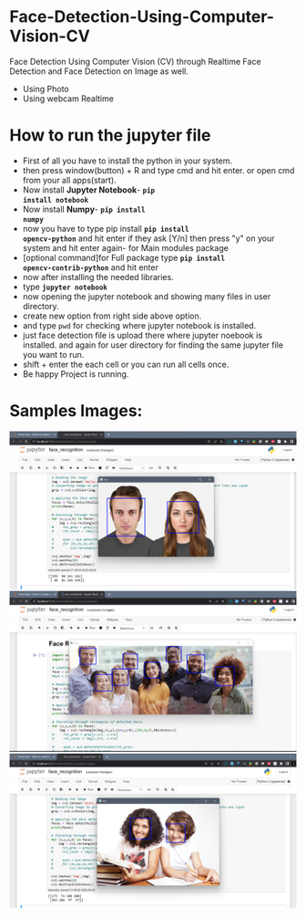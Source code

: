 # Face-Detection-Using-Computer-Vision-CV
Face Detection Using Computer Vision (CV) through Realtime Face Detection and Face Detection on Image as well.
- Using Photo
- Using webcam Realtime

# How to run the jupyter file
- First of all you have to install the python in your system.
- then press window(button) + R and type cmd and hit enter. or open cmd from your all apps(start).
- Now install **Jupyter Notebook**- **<code>pip install notebook</code>**
- Now install **Numpy**- **<code>pip install numpy</code>**
- now you have to type pip install **<code>pip install opencv-python</code>** and hit enter if they ask [Y/n] then press "y" on your system and hit enter again- for Main modules package
- [optional command]for Full package type **<code>pip install opencv-contrib-python</code>** and hit enter
- now after installing the needed libraries.
- type <code>**jupyter notebook**</code>  
- now opening the jupyter notebook and showing many files in user directory.
- create new option from right side above option.
- and type <code>pwd</code> for checking where jupyter notebook is installed.
- just face detection file is upload there where jupyter noebook is installed. and again for user directory for finding the same jupyter file you want to run.
- shift + enter the each cell or you can run all cells once.
- Be happy Project is running.

# Samples Images:
<img  src="https://github.com/iharpreet0809/Face-Detection-Using-Computer-Vision-CV/blob/master/Samples/facedetect_with_hello.png">
<BR>
<img  src="https://github.com/iharpreet0809/Face-Detection-Using-Computer-Vision-CV/blob/master/Samples/facedetect_with_hello2.png">
<br>
<img  src="https://github.com/iharpreet0809/Face-Detection-Using-Computer-Vision-CV/blob/master/Samples/facedetect_with_test1.png">

